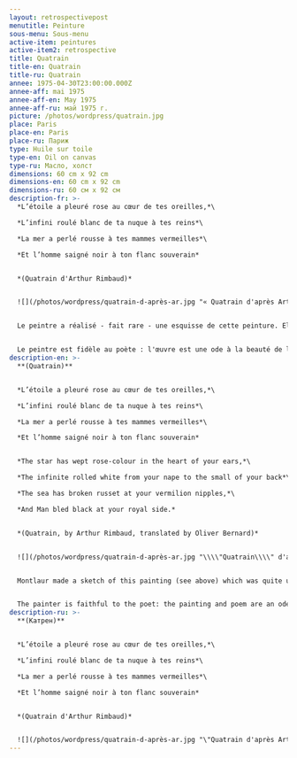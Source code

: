 ```yaml
---
layout: retrospectivepost
menutitle: Peinture
sous-menu: Sous-menu
active-item: peintures
active-item2: retrospective
title: Quatrain
title-en: Quatrain
title-ru: Quatrain
annee: 1975-04-30T23:00:00.000Z
annee-aff: mai 1975
annee-aff-en: May 1975
annee-aff-ru: май 1975 г.
picture: /photos/wordpress/quatrain.jpg
place: Paris
place-en: Paris
place-ru: Париж
type: Huile sur toile
type-en: Oil on canvas
type-ru: Масло, холст
dimensions: 60 cm x 92 cm
dimensions-en: 60 cm x 92 cm
dimensions-ru: 60 см x 92 см
description-fr: >-
  *L’étoile a pleuré rose au cœur de tes oreilles,*\

  *L’infini roulé blanc de ta nuque à tes reins*\

  *La mer a perlé rousse à tes mammes vermeilles*\

  *Et l’homme saigné noir à ton flanc souverain*


  *(Quatrain d'Arthur Rimbaud)*


  ![](/photos/wordpress/quatrain-d-après-ar.jpg "« Quatrain d'après Arthur Rimbaud », esquisse sur papier, Guy de Montlaur, Paris, mai 1975")


  Le peintre a réalisé - fait rare - une esquisse de cette peinture. Elle est intéressante car, beaucoup plus figurative que la peinture, elle permet de faire le lien entre celle-ci et le quatrain-poème de Rimbaud.  Ainsi, l'oreille est évidente, comme les mammes, le roulé de la nuque  aux reins. L'homme, lui, est difficilement identifiable. Dans le quatrain-peinture, les couleurs, si importantes pour le poète, ont été relativement respectées - à la license poètique près. Mais là, l'homme saigné noir apparaît sans équivoque.


  Le peintre est fidèle au poète : l'œuvre est une ode à la beauté de la Femme, qui est déesse (étoile, infini, mer). L'Homme, saignant d'un sang noir, représente-t-il le Christ au flan transpersé?
description-en: >-
  **(Quatrain)**


  *L’étoile a pleuré rose au cœur de tes oreilles,*\

  *L’infini roulé blanc de ta nuque à tes reins*\

  *La mer a perlé rousse à tes mammes vermeilles*\

  *Et l’homme saigné noir à ton flanc souverain*


  *The star has wept rose-colour in the heart of your ears,*\

  *The infinite rolled white from your nape to the small of your back*\

  *The sea has broken russet at your vermilion nipples,*\

  *And Man bled black at your royal side.*


  *(Quatrain, by Arthur Rimbaud, translated by Oliver Bernard)*


  ![](/photos/wordpress/quatrain-d-après-ar.jpg "\\\\"Quatrain\\\\" d'après Arthur Rimbaud - ( \\\\"Quatrain\\\\" according to Arthur Rimbaud), sketch on paper, Guy de Montlaur, Paris, May 1975")


  Montlaur made a sketch of this painting (see above) which was quite unusual for him. This sketch is interesting and useful because it is more figurative than the painting and allows us to make a link between the quatrain-painting and Rimbaud's quatrain-poem. In the sketch, the ear is clearly seen, like the breasts, and nipples and the roll from the neck to the lower back. The man is difficult to identify. In the quatrain-painting, the colors, so important for Rimbaud, are relatively well respected. The bled black man appears unequivocally.


  The painter is faithful to the poet: the painting and poem are an ode to the beauty of the woman, or, more appropriately, of the goddess (star, infinity, sea). The man, bleeding black blood, may represent  Christ with his side pierced.
description-ru: >-
  **(Катрен)**


  *L’étoile a pleuré rose au cœur de tes oreilles,*\

  *L’infini roulé blanc de ta nuque à tes reins*\

  *La mer a perlé rousse à tes mammes vermeilles*\

  *Et l’homme saigné noir à ton flanc souverain*


  *(Quatrain d'Arthur Rimbaud)*


  ![](/photos/wordpress/quatrain-d-après-ar.jpg "\"Quatrain d'après Arthur Rimbaud\" - (\"Катрен\", по словам Артура Рембо), набросок на бумаге, Ги де Монлор, Париж, май 1975 г.")
---
```

